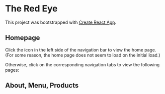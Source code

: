 # The Red Eye

This project was bootstrapped with [Create React App](https://github.com/facebook/create-react-app).

## Homepage
Click the icon in the left side of the navigation bar to view the home page. (For some reason, the home page does not seem to load on the initial load.)

Otherwise, click on the corresponding navigation tabs to view the following pages:

## About, Menu, Products 

